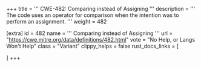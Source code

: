 +++
title = '''
CWE-482: Comparing instead of Assigning
'''
description	= '''
The code uses an operator for comparison when the intention was to perform an assignment.
'''
weight = 482

[extra]
id = 482
name = '''
Comparing instead of Assigning
'''
url = "https://cwe.mitre.org/data/definitions/482.html"
vote = "No Help, or Langs Won't Help"
class = "Variant"
clippy_helps = false
rust_docs_links = [
	
]
+++
